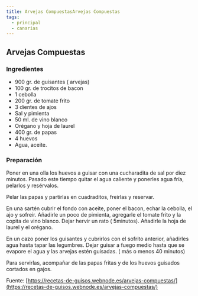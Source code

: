 ```yaml
---
title: Arvejas CompuestasArvejas Compuestas
tags:
  - principal
  - canarias
---
```


## Arvejas Compuestas

### Ingredientes

 * 900 gr. de guisantes ( arvejas)
 * 100 gr. de trocitos de bacon
 * 1 cebolla
 * 200 gr. de tomate frito
 * 3 dientes de ajos
 * Sal y pimienta
 * 50 ml. de vino blanco
 * Orégano y hoja de laurel
 * 400 gr. de papas
 * 4 huevos
 * Agua, aceite.    

### Preparación

Poner en una olla los huevos a guisar con una cucharadita de sal por diez
minutos. Pasado este tiempo quitar el agua caliente y ponerles agua fría,
pelarlos y resérvalos.

Pelar las papas y partirlas en cuadraditos, freirlas y reservar.

En una sartén cubrir el fondo con aceite, poner el bacon, echar la cebolla, el
ajo y sofreir. Añadirle un poco de pimienta, agregarle el tomate frito y la
copita de vino blanco. Dejar hervir un rato ( 5minutos). Añadirle la hoja de
laurel y el orégano.

En un cazo poner los guisantes y cubrirlos con el sofrito anterior, añadirles
agua hasta tapar las legumbres. Dejar guisar a fuego medio hasta que se evapore
el agua y las arvejas estén guisadas. ( más o menos 40 minutos)

Para servirlas, acompañar de las papas fritas y de los huevos guisados cortados
en gajos.

Fuente:
[https://recetas-de-guisos.webnode.es/arvejas-compuestas/](https://recetas-de-guisos.webnode.es/arvejas-compuestas/)
